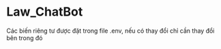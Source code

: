 # Law_ChatBot

Các biến riêng tư được đặt trong file .env, nếu có thay đổi chỉ cần thay đổi bên trong đó
